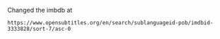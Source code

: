 Changed the imbdb at
```
https://www.opensubtitles.org/en/search/sublanguageid-pob/imdbid-3333828/sort-7/asc-0
```
